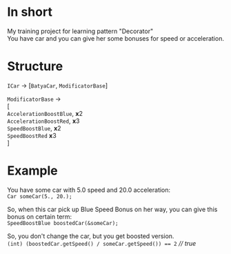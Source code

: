 # In short
My training project for learning pattern "Decorator" <br>
You have car and you can give her some bonuses for speed or acceleration.

# Structure
`ICar` -> [`BatyaCar`, `ModificatorBase`] 

`ModificatorBase` -> <br>
[ <br>
`AccelerationBoostBlue`, **x**2 <br>
`AccelerationBoostRed`,  **x**3 <br>
`SpeedBoostBlue`,        **x**2 <br>
`SpeedBoostRed`          **x**3 <br>
]

# Example
You have some car with 5.0 speed and 20.0 acceleration: <br>
`Car someCar(5., 20.);`

So, when this car pick up Blue Speed Bonus on her way, you can give this bonus on certain term:  <br>
`SpeedBoostBlue boostedCar(&someCar);`

So, you don't change the car, but you get boosted version. <br>
`(int) (boostedCar.getSpeed() / someCar.getSpeed()) == 2` _// true_
